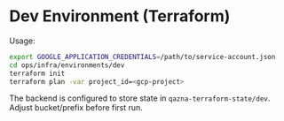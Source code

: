 # Dev Environment (Terraform)

Usage:

```bash
export GOOGLE_APPLICATION_CREDENTIALS=/path/to/service-account.json
cd ops/infra/environments/dev
terraform init
terraform plan -var project_id=<gcp-project>
```

The backend is configured to store state in `qazna-terraform-state/dev`. Adjust bucket/prefix before first run.
